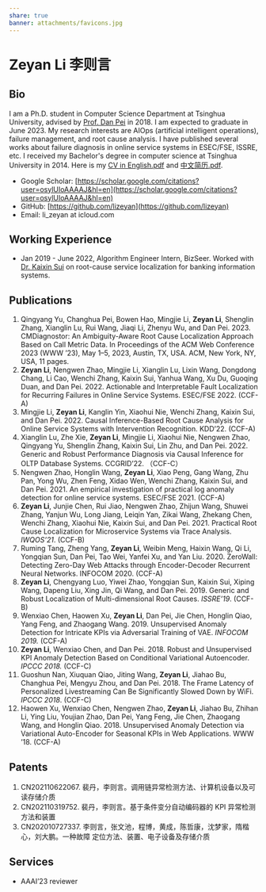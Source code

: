 ```yaml
---
share: true
banner: attachments/favicons.jpg
---
```

# Zeyan Li 李则言

## Bio
I am a Ph.D. student in Computer Science Department at Tsinghua University, advised by [Prof. Dan Pei](https://netman.aiops.org/~peidan/) in 2018. I am expected to graduate in June 2023. My research interests are AIOps (artificial intelligent operations), failure management, and root cause analysis. I have published several works about failure diagnosis in online service systems in ESEC/FSE, ISSRE, etc. I received my Bachelor's degree in computer science at Tsinghua University in 2014.
Here is my [CV in English.pdf](./attachments/CV%20in%20English.pdf) and [中文简历.pdf](./attachments/%E4%B8%AD%E6%96%87%E7%AE%80%E5%8E%86.pdf).

- Google Scholar: [https://scholar.google.com/citations?user=osylUIoAAAAJ&hl=en](https://scholar.google.com/citations?user=osylUIoAAAAJ&hl=en)
- GitHub: [https://github.com/lizeyan](https://github.com/lizeyan)
- Email: li_zeyan at icloud.com

## Working Experience
- Jan 2019 - June 2022, Algorithm Engineer Intern, BizSeer. Worked with [Dr. Kaixin Sui](https://scholar.google.com/citations?hl=zh-CN&user=UruxciEAAAAJ&view_op=list_works&sortby=pubdate) on root-cause service localization for banking information systems.
## Publications
1. Qingyang Yu, Changhua Pei, Bowen Hao, Mingjie Li, **Zeyan Li**, Shenglin Zhang, Xianglin Lu, Rui Wang, Jiaqi Li, Zhenyu Wu, and Dan Pei. 2023. CMDiagnostor: An Ambiguity-Aware Root Cause Localization Approach Based on Call Metric Data. In Proceedings of the ACM Web Conference 2023 (WWW ’23), May 1–5, 2023, Austin, TX, USA. ACM, New York, NY, USA, 11 pages.
2. **Zeyan Li**, Nengwen Zhao, Mingjie Li, Xianglin Lu, Lixin Wang, Dongdong Chang, Li Cao, Wenchi Zhang, Kaixin Sui, Yanhua Wang, Xu Du, Guoqing Duan, and Dan Pei. 2022. Actionable and Interpretable Fault Localization for Recurring Failures in Online Service Systems. ESEC/FSE 2022. (CCF-A)
3. Mingjie Li, **Zeyan Li**, Kanglin Yin, Xiaohui Nie, Wenchi Zhang, Kaixin Sui, and Dan Pei. 2022. Causal Inference-Based Root Cause Analysis for Online Service Systems with Intervention Recognition. KDD’22. (CCF-A)
4. Xianglin Lu, Zhe Xie, **Zeyan Li**, Mingjie Li, Xiaohui Nie, Nengwen Zhao, Qingyang Yu, Shenglin Zhang, Kaixin Sui, Lin Zhu, and Dan Pei. 2022. Generic and Robust Performance Diagnosis via Causal Inference for OLTP Database Systems. CCGRID’22. （CCF-C）
5. Nengwen Zhao, Honglin Wang, **Zeyan Li**, Xiao Peng, Gang Wang, Zhu Pan, Yong Wu, Zhen Feng, Xidao Wen, Wenchi Zhang, Kaixin Sui, and Dan Pei. 2021. An empirical investigation of practical log anomaly detection for online service systems. ESEC/FSE 2021. (CCF-A)
6. **Zeyan Li**, Junjie Chen, Rui Jiao, Nengwen Zhao, Zhijun Wang, Shuwei Zhang, Yanjun Wu, Long Jiang, Leiqin Yan, Zikai Wang, Zhekang Chen, Wenchi Zhang, Xiaohui Nie, Kaixin Sui, and Dan Pei. 2021. Practical Root Cause Localization for Microservice Systems via Trace Analysis. *IWQOS’21*. (CCF-B)
7. Ruming Tang, Zheng Yang, **Zeyan Li**, Weibin Meng, Haixin Wang, Qi Li, Yongqian Sun, Dan Pei, Tao Wei, Yanfei Xu, and Yan Liu. 2020. ZeroWall: Detecting Zero-Day Web Attacks through Encoder-Decoder Recurrent Neural Networks. INFOCOM 2020. (CCF-A)
8. **Zeyan Li**, Chengyang Luo, Yiwei Zhao, Yongqian Sun, Kaixin Sui, Xiping Wang, Dapeng Liu, Xing Jin, Qi Wang, and Dan Pei. 2019. Generic and Robust Localization of Multi-dimensional Root Causes. *ISSRE’19*. (CCF-B)
9. Wenxiao Chen, Haowen Xu, **Zeyan Li**, Dan Pei, Jie Chen, Honglin Qiao, Yang Feng, and Zhaogang Wang. 2019. Unsupervised Anomaly Detection for Intricate KPIs via Adversarial Training of VAE. *INFOCOM 2019.* (CCF-A)
10. **Zeyan Li**, Wenxiao Chen, and Dan Pei. 2018. Robust and Unsupervised KPI Anomaly Detection Based on Conditional Variational Autoencoder. *IPCCC 2018.* (CCF-C)
11. Guoshun Nan, Xiuquan Qiao, Jiting Wang, **Zeyan Li**, Jiahao Bu, Changhua Pei, Mengyu Zhou, and Dan Pei. 2018. The Frame Latency of Personalized Livestreaming Can Be Significantly Slowed Down by WiFi. *IPCCC 2018*. (CCF-C)
12. Haowen Xu, Wenxiao Chen, Nengwen Zhao, **Zeyan Li**, Jiahao Bu, Zhihan Li, Ying Liu, Youjian Zhao, Dan Pei, Yang Feng, Jie Chen, Zhaogang Wang, and Honglin Qiao. 2018. Unsupervised Anomaly Detection via Variational Auto-Encoder for Seasonal KPIs in Web Applications. WWW ’18. (CCF-A)
## Patents
1. CN202110622067. 裴丹，李则言。调用链异常检测方法、计算机设备以及可读存储介质
2. CN202110319752. 裴丹，李则言。基于条件变分自动编码器的 KPI 异常检测方法和装置
3. CN202010727337. 李则言，张文池，程博，黄成，陈哲康，沈梦家，隋楷心，刘大鹏。一种故障 定位方法、装置、电子设备及存储介质

  

## Services
- AAAI’23 reviewer                                   